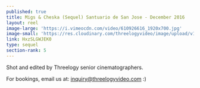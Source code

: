 ```yaml
---
published: true
title: Migs & Cheska (Sequel) Santuario de San Jose - December 2016
layout: reel
image-large: 'https://i.vimeocdn.com/video/610926616_1920x700.jpg'
image-small: 'https://res.cloudinary.com/threelogyvideo/image/upload/v1528725501/Migs_ws.jpg'
link: HxzSLGWJEK0
type: sequel
section-rank: 5
---
```

Shot and edited by Threelogy senior cinematographers. 

For bookings, email us at: inquiry@threelogyvideo.com :)
